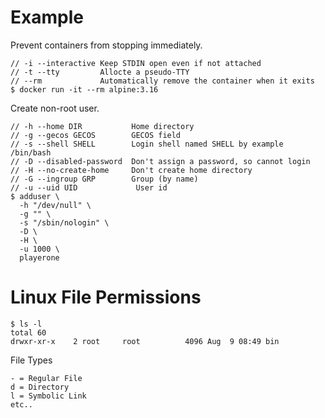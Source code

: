 # Example

Prevent containers from stopping immediately.
```
// -i --interactive Keep STDIN open even if not attached
// -t --tty         Allocte a pseudo-TTY
// --rm             Automatically remove the container when it exits
$ docker run -it --rm alpine:3.16
```

Create non-root user.
```
// -h --home DIR           Home directory
// -g --gecos GECOS        GECOS field
// -s --shell SHELL        Login shell named SHELL by example /bin/bash
// -D --disabled-password  Don't assign a password, so cannot login
// -H --no-create-home     Don't create home directory
// -G --ingroup GRP        Group (by name)
// -u --uid UID             User id
$ adduser \
  -h "/dev/null" \
  -g "" \
  -s "/sbin/nologin" \
  -D \
  -H \
  -u 1000 \
  playerone
```
# Linux File Permissions

```
$ ls -l
total 60
drwxr-xr-x    2 root     root          4096 Aug  9 08:49 bin
```

File Types

```
- = Regular File
d = Directory
l = Symbolic Link
etc..
```